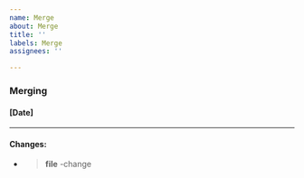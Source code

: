 ```yaml
---
name: Merge
about: Merge
title: ''
labels: Merge
assignees: ''

---
```


### Merging
#### [Date]
----------------

#### Changes:
- >**file**
-change
